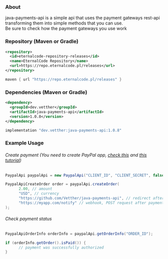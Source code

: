 ### About
java-payments-api is a simple api that uses the payment gateways rest-api transforming them into simple methods that you can use.<br>
Be sure to check how the payment gateways you use work

### Repository (Maven or Gradle)
```xml
<repository>
  <id>eternalcode-repository-releases</id>
  <name>EternalCode Repository</name>
  <url>https://repo.eternalcode.pl/releases</url>
</repository>
```
```groovy
maven { url "https://repo.eternalcode.pl/releases" }
```

### Dependencies (Maven or Gradle)
```xml
<dependency>
  <groupId>dev.vetther</groupId>
  <artifactId>java-payments-api</artifactId>
  <version>1.0.8</version>
</dependency>
```
```groovy
implementation "dev.vetther:java-payments-api:1.0.8"
```

### Example Usage
###### Create payment (You need to create PayPal app, <a href="https://developer.paypal.com/developer/applications/">check this</a> and <a href="https://www.youtube.com/watch?v=OZeuvESoqIU">this tutorial</a>)
```java
PaypalApi paypalApi = new PaypalApi("CLIENT_ID", "CLIENT_SECRET", false);

PaypalApiCreateOrder order = paypalApi.createOrder(
      2.00, // amount
      "USD", // currency
      "https://github.com/Vetther/java-payments-api", // redirect after payment
      "https://myapp.com/notify" // webhook, POST request after payment
);
```

###### Check payment status
```java
PaypalApiOrderInfo orderInfo = paypalApi.getOrderInfo("ORDER_ID");

if (orderInfo.getOrder().isPaid()) {
      // payment was successfully authorized
}
```
